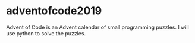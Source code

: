 # adventofcode2019
Advent of Code is an Advent calendar of small programming puzzles. I will use python to solve the puzzles. 
